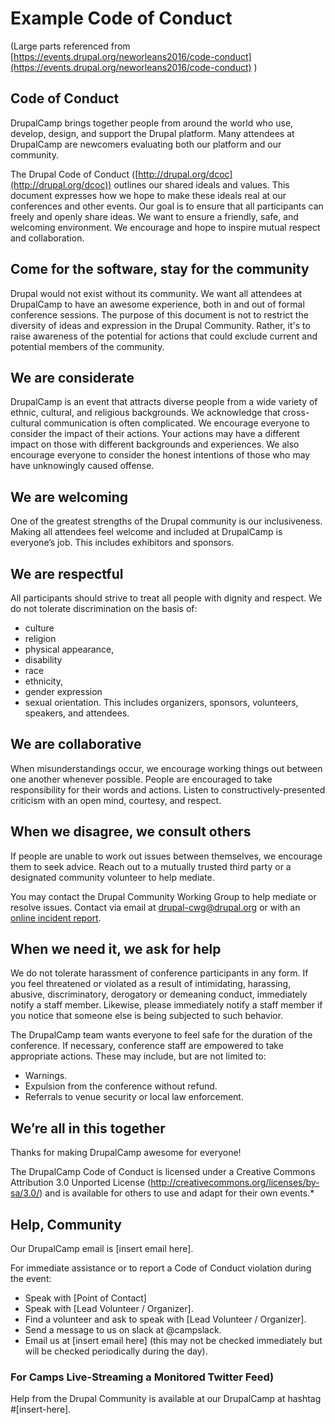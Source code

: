# Example Code of Conduct

(Large parts referenced from [https://events.drupal.org/neworleans2016/code-conduct](https://events.drupal.org/neworleans2016/code-conduct) )

## Code of Conduct

DrupalCamp brings together people from around the world who use, develop, design, and support the Drupal platform. Many attendees at DrupalCamp are newcomers evaluating both our platform and our community.

The Drupal Code of Conduct ([http://drupal.org/dcoc](http://drupal.org/dcoc)) outlines our shared ideals and values. This document expresses how we hope to make these ideals real at our conferences and other events. Our goal is to ensure that all participants can freely and openly share ideas. We want to ensure a friendly, safe, and welcoming environment. We encourage and hope to inspire mutual respect and collaboration.

## Come for the software, stay for the community

Drupal would not exist without its community. We want all attendees at DrupalCamp to have an awesome experience, both in and out of formal conference sessions. The purpose of this document is not to restrict the diversity of ideas and expression in the Drupal Community. Rather, it's to raise awareness of the potential for actions that could exclude current and potential members of the community.

## We are considerate

DrupalCamp is an event that attracts diverse people from a wide variety of ethnic, cultural, and religious backgrounds. We acknowledge that cross-cultural communication is often complicated. We encourage everyone to consider the impact of their actions. Your actions may have a different impact on those with different backgrounds and experiences. We also encourage everyone to consider the honest intentions of those who may have unknowingly caused offense.

## We are welcoming

One of the greatest strengths of the Drupal community is our inclusiveness. Making all attendees feel welcome and included at DrupalCamp is everyone’s job. This includes exhibitors and sponsors.

## We are respectful

All participants should strive to treat all people with dignity and respect. We do not tolerate discrimination on the basis of:
* culture
* religion
* physical appearance, 
* disability
* race
* ethnicity,
 * gender expression
* sexual orientation. 
This includes organizers, sponsors, volunteers, speakers, and attendees. 

## We are collaborative

When misunderstandings occur, we encourage working things out between one another whenever possible. People are encouraged to take responsibility for their words and actions. Listen to constructively-presented criticism with an open mind, courtesy, and respect.

## When we disagree, we consult others

If people are unable to work out issues between themselves, we encourage them to seek advice. Reach out to a mutually trusted third party or a designated community volunteer to help mediate.

You may contact the Drupal Community Working Group to help mediate or resolve issues. Contact  via email at [drupal-cwg@drupal.org](mailto:drupal-cwg@drupal.org) or with an [online incident report](https://www.drupal.org/governance/community-working-group/incident-report).

## When we need it, we ask for help

We do not tolerate harassment of conference participants in any form. If you feel threatened or violated as a result of intimidating, harassing, abusive, discriminatory, derogatory or demeaning conduct, immediately notify a staff member. Likewise, please immediately notify a staff member if you notice that someone else is being subjected to such behavior.

The DrupalCamp team wants everyone to feel safe for the duration of the conference. If necessary, conference staff are empowered to take appropriate actions. 
These may include, but are not limited to: 
* Warnings.
* Expulsion from the conference without refund.
* Referrals to venue security or local law enforcement.

## We’re all in this together

Thanks for making DrupalCamp awesome for everyone!

The DrupalCamp Code of Conduct is licensed under a Creative Commons Attribution 3.0 Unported License (http://creativecommons.org/licenses/by-sa/3.0/) and is available for others to use and adapt for their own events.*

## Help, Community

Our DrupalCamp email is [insert email here].

For immediate assistance or to report a Code of Conduct violation during the event:
* Speak with [Point of Contact]
* Speak with [Lead Volunteer / Organizer].
* Find a volunteer and ask to speak with [Lead Volunteer / Organizer].
* Send a message to us on slack at @campslack.
* Email us at [insert email here] (this may not be checked immediately but will be checked periodically during the day). 

### For Camps Live-Streaming a Monitored Twitter Feed)

Help from the Drupal Community is available at our DrupalCamp at hashtag #[insert-here].

